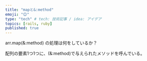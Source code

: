```yaml
---
title: "mapと&:method"
emoji: "😊"
type: "tech" # tech: 技術記事 / idea: アイデア
topics: [rails, ruby]
published: true
---
```


arr.map(&:method) の処理は何をしているか？

配列の要素1つ1つに、(&:method)で与えられたメソッドを呼んでいる。